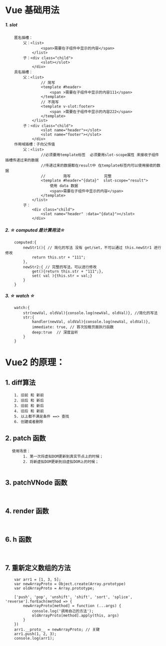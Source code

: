 # Vue 基础用法
##### 1. slot
```javascript{.line-numbers}
    匿名插槽：
        父：<list>
                <span>需要在子组件中显示的内容</span>
            </list>
        子：<div class="child">
                <slot></slot>
            </div>
    具名插槽：
        父：<list>
                // 简写
                <template #header>
                    <span >需要在子组件中显示的内容111</span>
                </template>
                // 不简写
                <template v-slot:footer>
                    <span >需要在子组件中显示的内容222</span>
                </template>
            </list>
        子：<div class="child">
                <slot name="header"></slot>
                <slot name="footer"></slot>
            </div>
    作用域插槽：子向父传值
        父：<list>
                //必须要用template标签  必须要用slot-scope属性 来接收子组件插槽传递过来的数据
                //传递过来的数据都在result中 在template标签内可以使用接收的数据
                //        简写               完整    
                <template #header="{data}"  slot-scope="result">
                    使用 data 数据
                    <span>需要在子组件中显示的内容</span>
                </template>
            </list>
        子：
            <div class="child">
                <slot name="header" :data="{data}"></slot>
            </div>
```
##### 2. ☆ computed 是计算用法☆
```javascript{.line-numbers}
    computed:{
        newStr1(){ // 简化的写法 没有 get/set，不可以通过 this.newStr1 进行修改
            return this.str + "111";
        },
        newStr2:{ // 完整的写法，可以进行修改
            get(){return this.str + "111";},
            set( val ){this.str = val;}
        }
    }
```
##### 3. ☆ watch ☆
```javascript{.line-numbers}
    watch:{
        str(newVal, oldVal){console.log(newVal, oldVal)}, //简化的写法
        str:{
            handler(newVal, oldVal){console.log(newVal, oldVal)},
            immediate: true, // 首次加载页面执行函数
            deep:true  // 深度监听
        }
    }
```

# Vue2 的原理：
## 1. diff算法
```javascript{.line-numbers}
    1. 旧前 和 新前
    2. 旧后 和 新后
    3. 旧前 和 新后
    4. 旧后 和 新前
    5. 以上都不满足条件 ==> 查找
    6. 创建或者删除
```
## 2. patch 函数 
```javascript{.line-numbers}
   使用场景： 
        1. 第一次将虚拟DOM更新到真实节点上的时候；
        2. 将新虚拟DOM更新到旧虚拟DOM上的时候；
    
```
## 3. patchVNode 函数 
```javascript{.line-numbers}
    
```
## 4. render 函数
```javascript{.line-numbers}
    
```
## 6. h 函数
```javascript{.line-numbers}
    
```
## 7. 重新定义数组的方法
```javascript{.line-numbers}
    var arr1 = [1, 3, 5];
    var newArrayProto = Object.create(Array.prototype)
    var oldArrayProto = Array.prototype;

    ['push', 'pop', 'unshift', 'shift', 'sort', 'splice', 'reverse'].forEach(method => {
        newArrayProto[method] = function (...args) {
            console.log('调用自己的方法');
            oldArrayProto[method].apply(this, args)
        }
    })
    arr1.__proto__ = newArrayProto; // 关键
    arr1.push(1, 2, 3);
    console.log(arr1);
```
